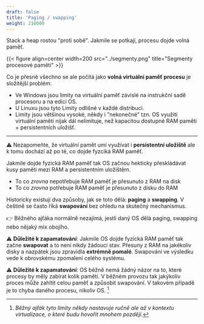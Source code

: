 ```yaml
---
draft: false
title: 'Paging / swapping'
weight: 216000
---
```


Stack a heap rostou "proti sobě". Jakmile se potkají, procesu dojde volná paměť.

{{< figure align=center width=200 src="../segmenty.png" title="Segmenty procesové paměti" >}}

Co je přesně všechno se ale počítá jako **volná virtuální paměť procesu** je složitější problém:

- Ve Windows jsou limity na virtuální paměť závislé na instrukční sadě procesoru a na edici OS.
- U Linuxu jsou tyto Limity odlišné v každé distribuci.
- Limity jsou většinou vysoké, někdy i "nekonečné" tzn. OS využití virtuální paměti nijak dál nelimituje, než kapacitou dostupné RAM paměti + persistentních uložišť.

---

⚠️ Nezapomeňte, že virtuální pamět umí využívat i **persistentní uložiště** ale k tomu dochází až po té, co dojde fyzciká RAM paměť.

Jakmile dojde fyzická RAM paměť tak OS začnou hekticky přeskládávat kusy paměti mezi RAM a persistentním uložištěm. 

- To co *zrovna* nepotřebuje RAM paměť je přesunuto z RAM na disk
- To co *zrovna* potřebuje RAM paměť je přesunuto z disku do RAM

Historicky existují dva způsoby, jak se toto dělá: **paging** a **swapping**. V češtině se často říká **swapování** bez ohledu na skutečný mechanismus. 

👉 Běžného ajťáka normálně nezajímá, jestli daný OS dělá paging, swapping nebo nějaký mix obojího.

<div class="note-blue">

⚠️ **Důležité k zapamatování**: Jakmile OS dojde fyzická RAM paměť tak začne **swapovat** a to není nikdy žádoucí stav. Přesuny z RAM na jakékoliv disky a nazpátek jsou zpravidla **extrémně pomalé**. Swapování ve výsledku vede k obrovskému zpomalení celého systému.

</div>

<div class="note-blue">

⚠️ **Důležité k zapamatování**: OS běžně nemá žádný názor na to, které procesy by měly zabírat kolik paměti. V běžném provozu tak jakýkoliv proces může zahltit celou paměť a způsobit swapování. V takovém případě je to chyba daného procesu, nikoliv OS. [^a]

</div>

[^a]: *Běžný ajťák tyto limity někdy nastavuje ručně ale až v kontextu virtualizace, o které budu hovořit mnohem později.*